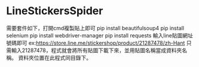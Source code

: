 # LineStickersSpider
需要套件如下，打開cmd複製貼上即可
pip install beautifulsoup4
pip install selenium
pip install webdriver-manager
pip install requests
輸入line貼圖網址號碼即可
ex:https://store.line.me/stickershop/product/21287478/zh-Hant
只需輸入21287478，程式就會將所有貼圖下載下來，並用貼圖名稱當成資料夾名稱。
資料夾位置在此程式同目錄下。
